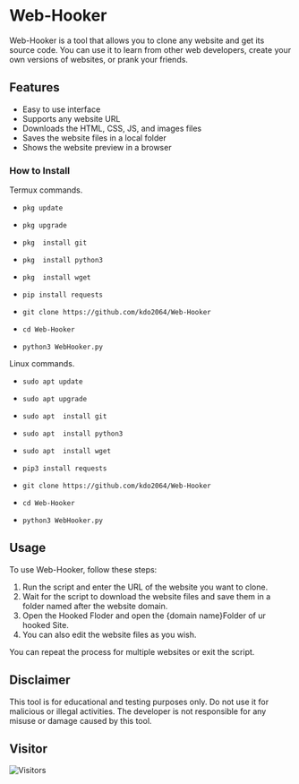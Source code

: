 
# Web-Hooker

Web-Hooker is a tool that allows you to clone any website and get its source code. You can use it to learn from other web developers, create your own versions of websites, or prank your friends.

## Features

- Easy to use interface
- Supports any website URL
- Downloads the HTML, CSS, JS, and images files
- Saves the website files in a local folder
- Shows the website preview in a browser


### How to Install

Termux commands.

* `pkg update`

* `pkg upgrade`

* `pkg  install git`

* `pkg  install python3`

* `pkg  install wget`

* `pip install requests`

* `git clone https://github.com/kdo2064/Web-Hooker`

* `cd Web-Hooker`

* `python3 WebHooker.py`


Linux commands.

* `sudo apt update`

* `sudo apt upgrade`

* `sudo apt  install git`

* `sudo apt  install python3`

* `sudo apt  install wget`

* `pip3 install requests`

* `git clone https://github.com/kdo2064/Web-Hooker`

* `cd Web-Hooker`

* `python3 WebHooker.py`


## Usage

To use Web-Hooker, follow these steps:

1. Run the script and enter the URL of the website you want to clone.
2. Wait for the script to download the website files and save them in a folder named after the website domain.
3. Open the  Hooked Floder and open the {domain name}Folder of ur hooked Site.
4. You can also edit the website files as you wish.

You can repeat the process for multiple websites or exit the script.

## Disclaimer

This tool is for educational and testing purposes only. Do not use it for malicious or illegal activities. The developer is not responsible for any misuse or damage caused by this tool.
<br>
## Visitor
<img src="https://profile-counter.glitch.me/kdo2064/count.svg" alt="Visitors">



